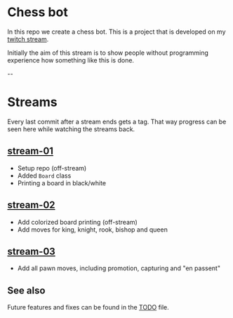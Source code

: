 # Chess bot

In this repo we create a chess bot. This is a project that is developed on my [twitch stream](https://twitch.tv/thebigmerp).

Initially the aim of this stream is to show people without programming experience how something like this is done.

--

# Streams

Every last commit after a stream ends gets a tag. That way progress can be seen here while watching the streams back.

## [stream-01](https://github.com/lk16/chessbot/tree/stream-01)
- Setup repo (off-stream)
- Added `Board` class
- Printing a board in black/white

## [stream-02](https://github.com/lk16/chessbot/tree/stream-01)
- Add colorized board printing (off-stream)
- Add moves for king, knight, rook, bishop and queen

## [stream-03](https://github.com/lk16/chessbot/tree/stream-03)
- Add all pawn moves, including promotion, capturing and "en passent"

## See also
Future features and fixes can be found in the [TODO](./TODO.md) file.
